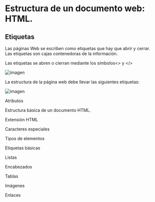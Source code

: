 # Estructura de un documento web: HTML.

## Etiquetas

Las páginas Web se escriben como etiquetas que hay que abrir y cerrar. Las etiquetas son cajas contenedoras de la información.

Las etiquetas se abren o cierran mediante los símbolos<> y </>

![imagen](img/2019-09-16-08-24-08.png)

La estructura de la página web debe llevar las siguientes etiquetas:

![imagen](img/2019-09-16-08-23-39.png)

Atributos

Estructura básica de un documento HTML.

Extensión HTML

Caracteres especiales

Tipos de elementos

Etiquetas básicas

Listas

Encabezados

Tablas

Imágenes

Enlaces
